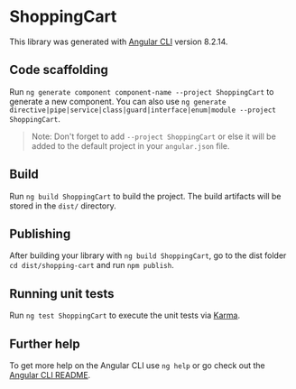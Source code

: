 # ShoppingCart

This library was generated with [Angular CLI](https://github.com/angular/angular-cli) version 8.2.14.

## Code scaffolding

Run `ng generate component component-name --project ShoppingCart` to generate a new component. You can also use `ng generate directive|pipe|service|class|guard|interface|enum|module --project ShoppingCart`.
> Note: Don't forget to add `--project ShoppingCart` or else it will be added to the default project in your `angular.json` file. 

## Build

Run `ng build ShoppingCart` to build the project. The build artifacts will be stored in the `dist/` directory.

## Publishing

After building your library with `ng build ShoppingCart`, go to the dist folder `cd dist/shopping-cart` and run `npm publish`.

## Running unit tests

Run `ng test ShoppingCart` to execute the unit tests via [Karma](https://karma-runner.github.io).

## Further help

To get more help on the Angular CLI use `ng help` or go check out the [Angular CLI README](https://github.com/angular/angular-cli/blob/master/README.md).
